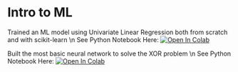 # Intro to ML

Trained an ML model using Univariate Linear Regression both from scratch and with scikit-learn \n
See Python Notebook Here:
[![Open In Colab](https://colab.research.google.com/assets/colab-badge.svg)](https://colab.research.google.com/github/timi-ty/Intro-to-ML/blob/master/sci_kit_version.ipynb)

Built the most basic neural network to solve the XOR problem \n
See Python Notebook Here:
[![Open In Colab](https://colab.research.google.com/assets/colab-badge.svg)](https://colab.research.google.com/github/timi-ty/Intro-to-ML/blob/master/xor_problem_neural_network.ipynb)
